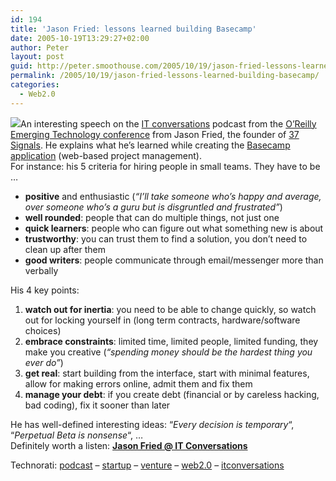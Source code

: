 ```yaml
---
id: 194
title: 'Jason Fried: lessons learned building Basecamp'
date: 2005-10-19T13:29:27+02:00
author: Peter
layout: post
guid: http://peter.smoothouse.com/2005/10/19/jason-fried-lessons-learned-building-basecamp/
permalink: /2005/10/19/jason-fried-lessons-learned-building-basecamp/
categories:
  - Web2.0
---
```

![](http://static.flickr.com/1/631535_205cad1468_m.jpg)An interesting speech on the [IT conversations](http://www.itconversations.com) podcast from the [O&#8217;Reilly Emerging Technology conference](http://conferences.oreillynet.com/etech/) from Jason Fried, the founder of [37 Signals](http://37signals.com/). He explains what he&#8217;s learned while creating the [Basecamp application](http://www.basecamphq.com/) (web-based project management).  
For instance: his 5 criteria for hiring people in small teams. They have to be &#8230;

  * **positive** and enthusiastic (_&#8220;I&#8217;ll take someone who&#8217;s happy and average, over someone who&#8217;s a guru but is disgruntled and frustrated&#8221;_) 
  * **well rounded**: people that can do multiple things, not just one
  * **quick learners**: people who can figure out what something new is about
  * **trustworthy**: you can trust them to find a solution, you don&#8217;t need to clean up after them
  * **good writers**: people communicate through email/messenger more than verbally

His 4 key points:

  1. **watch out for inertia**: you need to be able to change quickly, so watch out for locking yourself in (long term contracts, hardware/software choices) 
  2. **embrace constraints**: limited time, limited people, limited funding, they make you creative (_&#8220;spending money should be the hardest thing you ever do&#8221;_)
  3. **get real**: start building from the interface, start with minimal features, allow for making errors online, admit them and fix them
  4. **manage your debt**: if you create debt (financial or by careless hacking, bad coding), fix it sooner than later

He has well-defined interesting ideas: &#8220;_Every decision is temporary_&#8220;, &#8220;_Perpetual Beta is nonsense_&#8220;, &#8230;  
Definitely worth a listen: [**Jason Fried @ IT Conversations**](http://www.itconversations.com/shows/detail471.html)

Technorati: <a href="http://technorati.com/tag/podcast" rel="tag">podcast</a> &#8211; <a href="http://technorati.com/tag/startup" rel="tag">startup</a> &#8211; <a href="http://technorati.com/tag/venture" rel="tag">venture</a> &#8211; <a href="http://technorati.com/tag/web2.0" rel="tag">web2.0</a> &#8211; <a href="http://technorati.com/tag/itconversations" rel="tag">itconversations</a>